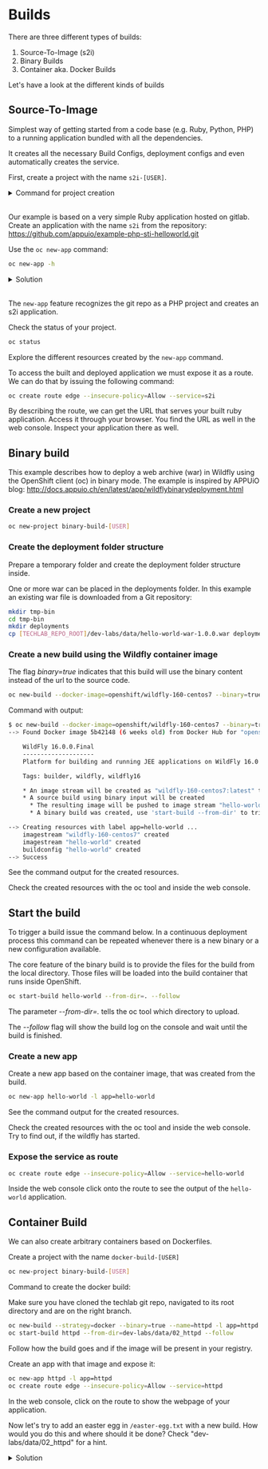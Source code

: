 # Builds

There are three different types of builds:

1. Source-To-Image (s2i)
2. Binary Builds
3. Container aka. Docker Builds

Let's have a look at the different kinds of builds

## Source-To-Image

Simplest way of getting started from a code base (e.g. Ruby, Python, PHP) to a running application bundled with all the dependencies.

It creates all the necessary Build Configs, deployment configs and even automatically creates the service.

First, create a project with the name `s2i-[USER]`.

<details><summary>Command for project creation</summary>oc new-project s2i-[USER]</details><br/>

Our example is based on a very simple Ruby application hosted on gitlab.
Create an application with the name `s2i` from the repository: <https://github.com/appuio/example-php-sti-helloworld.git>

Use the `oc new-app` command:

```bash
oc new-app -h
```

<details><summary>Solution</summary>oc new-app https://github.com/appuio/example-php-sti-helloworld.git --name=s2i</details><br/>

The `new-app` feature recognizes the git repo as a PHP project and creates an s2i application.

Check the status of your project.

```bash
oc status
```

Explore the different resources created by the `new-app` command.

To access the built and deployed application we must expose it as a route. We can do that by issuing the following command:

```bash
oc create route edge --insecure-policy=Allow --service=s2i
```

By describing the route, we can get the URL that serves your built ruby application. Access it through your browser. You find the URL as well in the web console. Inspect your application there as well.

## Binary build

This example describes how to deploy a web archive (war) in Wildfly using the OpenShift client (oc) in binary mode.
The example is inspired by APPUiO blog: <http://docs.appuio.ch/en/latest/app/wildflybinarydeployment.html>

### Create a new project

```bash
oc new-project binary-build-[USER]
```

### Create the deployment folder structure

Prepare a temporary folder and create the deployment folder structure inside.

One or more war can be placed in the deployments folder. In this example an existing war file is downloaded from a Git repository:

```bash
mkdir tmp-bin
cd tmp-bin
mkdir deployments
cp [TECHLAB_REPO_ROOT]/dev-labs/data/hello-world-war-1.0.0.war deployments/ROOT.war
```

### Create a new build using the Wildfly container image

The flag *binary=true* indicates that this build will use the binary content instead of the url to the source code.

```bash
oc new-build --docker-image=openshift/wildfly-160-centos7 --binary=true --name=hello-world -l app=hello-world
```

Command with output:

```bash
$ oc new-build --docker-image=openshift/wildfly-160-centos7 --binary=true --name=hello-world -l app=hello-world
--> Found Docker image 5b42148 (6 weeks old) from Docker Hub for "openshift/wildfly-160-centos7"

    WildFly 16.0.0.Final
    --------------------
    Platform for building and running JEE applications on WildFly 16.0.0.Final

    Tags: builder, wildfly, wildfly16

    * An image stream will be created as "wildfly-160-centos7:latest" that will track the source image
    * A source build using binary input will be created
      * The resulting image will be pushed to image stream "hello-world:latest"
      * A binary build was created, use 'start-build --from-dir' to trigger a new build

--> Creating resources with label app=hello-world ...
    imagestream "wildfly-160-centos7" created
    imagestream "hello-world" created
    buildconfig "hello-world" created
--> Success
```

See the command output for the created resources.

Check the created resources with the oc tool and inside the web console.

## Start the build

To trigger a build issue the command below. In a continuous deployment process this command can be repeated whenever there is a new binary or a new configuration available.

The core feature of the binary build is to provide the files for the build from the local directory.
Those files will be loaded into the build container that runs inside OpenShift.

```bash
oc start-build hello-world --from-dir=. --follow
```

The parameter _--from-dir=._ tells the oc tool which directory to upload.

The _--follow_ flag will show the build log on the console and wait until the build is finished.

### Create a new app

Create a new app based on the container image, that was created from the build.

```bash
oc new-app hello-world -l app=hello-world
```

See the command output for the created resources.

Check the created resources with the oc tool and inside the web console.
Try to find out, if the wildfly has started.

### Expose the service as route

```bash
oc create route edge --insecure-policy=Allow --service=hello-world
```

Inside the web console click onto the route to see the output of the `hello-world` application.

## Container Build

We can also create arbitrary containers based on Dockerfiles.

Create a project with the name `docker-build-[USER]`

```bash
oc new-project binary-build-[USER]
```

Command to create the docker build:

Make sure you have cloned the techlab git repo, navigated to its root directory and are on the right branch.

```bash
oc new-build --strategy=docker --binary=true --name=httpd -l app=httpd centos/httpd-24-centos7
oc start-build httpd --from-dir=dev-labs/data/02_httpd --follow
```

Follow how the build goes and if the image will be present in your registry.

Create an app with that image and expose it:

```bash
oc new-app httpd -l app=httpd
oc create route edge --insecure-policy=Allow --service=httpd
```

In the web console, click on the route to show the webpage of your application.

Now let's try to add an easter egg in `/easter-egg.txt` with a new build. How would you do this and where should it be done?
Check "dev-labs/data/02_httpd" for a hint.

<details>
    <summary>Solution</summary>
    Add a COPY command to the Dockerfile, to add the easter-egg.txt file to /var/www/html/ :<br/>
    ...<br/>
    COPY ./easter-egg.txt /var/www/html/<br/>
    ...<br/>
    After the change you need to start a new build.
</details>
